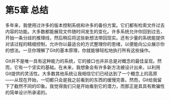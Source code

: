 # 第5章 总结

多年来，我使用过许多的版本控制系统和许多的备份方案。它们都有检索文件过去内容的功能。大多数都能展现文件随时间发生的变化。许多系统允许你回到过去，开始一条分歧的推理线，然后稍后将这些新想法带回现实。还有少量的系统能提供对该过程的精细控制，允许你以最适合的方式整理你的思绪，以便能向公众展示你的想法。一旦你理解了Git的基本原理，你就能够轻松地执行所有这些操作。

Git并不是唯一具有这种能力的系统，它的接口也并非总是对概念的最佳呈现。然而，它有一个坚实的基础。在未来，我想象会有许多新方法被设计出来，以利用Git提供的灵活性。大多数其他系统让我相信它们已经达到了一个概念上的高原——从现在开始，一切都只会是我之前看到的东西的缓慢完善。然而，Git给我留下了截然不同的印象。我觉得我们只是开始看到它的潜力，而那正是其具有欺骗性的简单设计所承诺的。

